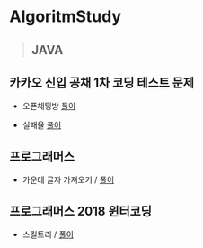 # AlgoritmStudy


>## JAVA

## <strong>카카오 신입 공채 1차 코딩 테스트 문제 </strong>

* 오픈채팅방 <a href="https://github.com/1492036/AlgoritmStudy/blob/master/src/kakao/test2019/openchat/Main.java">풀이</a>

* 실패율 <a href="https://github.com/1492036/AlgoritmStudy/blob/master/src/kakao/test2019/faillurerate/Main.java">풀이</a>


## <strong> 프로그래머스 </strong>

* 가운데 글자 가져오기 / <a href="https://github.com/1492036/AlgoritmStudy/blob/master/src/programmers/centerword/Main.java">풀이</a>

## <strong> 프로그래머스 2018 윈터코딩 </strong>

* 스킬트리 / <a href="https://github.com/1492036/AlgoritmStudy/blob/master/src/programmers/winter2018/skilltree/Main.java">풀이</a>